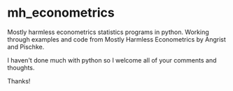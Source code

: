 mh_econometrics
===============

Mostly harmless econometrics statistics programs in python. 
Working through examples and code from Mostly Harmless Econometrics by Angrist and Pischke.

I haven't done much with python so I welcome all of your comments and thoughts.

Thanks!
